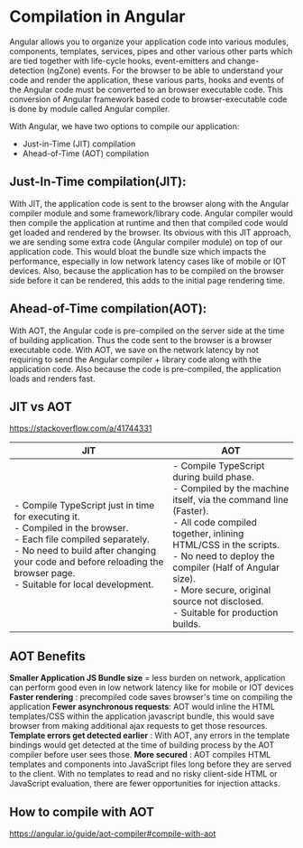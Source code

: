 # Compilation in Angular
Angular allows you to organize your application code into various modules, components, templates, services, pipes and other various other parts which are tied together with life-cycle hooks, event-emitters and change-detection (ngZone) events. 
For the browser to be able to understand your code and render the application, these various parts, hooks and events of the Angular code must be converted to an browser executable code. This conversion of Angular framework based code to browser-executable code is done by module called Angular compiler.

With Angular, we have two options to compile our application:
 - Just-in-Time (JIT) compilation 
 - Ahead-of-Time (AOT) compilation

## Just-In-Time compilation(JIT):
With JIT, the application code is sent to the browser along with the Angular compiler module and some framework/library code. Angular compiler would then compile the application at runtime and then that compiled code would get loaded and rendered by the browser. 
Its obvious with this JIT approach, we are sending some extra code (Angular compiler module) on top of our application code. This would bloat the bundle size which impacts the performance, especially in low network latency cases like of mobile or IOT devices.
Also, because the application has to be compiled on the browser side before it can be rendered, this adds to the initial page rendering time.

 
## Ahead-of-Time compilation(AOT):
With AOT, the Angular code is pre-compiled on the server side at the time of building application. Thus the code sent to the browser is a browser executable code. With AOT, we save on the network latency by not requiring to send the Angular compiler + library code along with the application code. Also because the code is pre-compiled, the application loads and renders fast.  

## JIT vs AOT

https://stackoverflow.com/a/41744331 

| JIT | AOT |
|------|------|
|- Compile TypeScript just in time for executing it.<br>- Compiled in the browser.<br>- Each file compiled separately.<br>- No need to build after changing your code and before reloading the browser page.<br>- Suitable for local development.| - Compile TypeScript during build phase.<br>- Compiled by the machine itself, via the command line (Faster).<br>- All code compiled together, inlining HTML/CSS in the scripts.<br>- No need to deploy the compiler (Half of Angular size).<br>- More secure, original source not disclosed.<br>- Suitable for production builds.|

## AOT Benefits

**Smaller Application JS Bundle size** = less burden on network, application can perform good even in low network latency like for mobile or IOT devices
**Faster rendering** : precompiled code saves browser's time on compiling the application
**Fewer asynchronous requests**: AOT would inline the HTML templates/CSS within the application javascript bundle, this would save browser from making additional ajax requests to get those resources.
**Template errors get detected earlier** : With AOT, any errors in the template bindings would get detected at the time of building process by the AOT compiler before user sees those.
**More secured** : AOT compiles HTML templates and components into JavaScript files long before they are served to the client. With no templates to read and no risky client-side HTML or JavaScript evaluation, there are fewer opportunities for injection attacks.


## How to compile with AOT

https://angular.io/guide/aot-compiler#compile-with-aot




